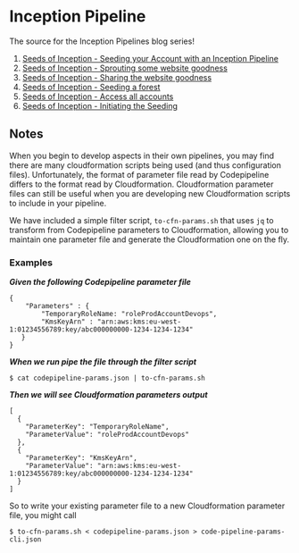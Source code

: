 # Inception Pipeline

The source for the Inception Pipelines blog series!

1. [Seeds of Inception - Seeding your Account with an Inception Pipeline](https://mechanicalrock.github.io/2018/03/01/inception-pipelines-pt1.html)
2. [Seeds of Inception - Sprouting some website goodness](https://mechanicalrock.github.io/2018/04/01/inception-pipelines-pt2.html)
3. [Seeds of Inception - Sharing the website goodness](https://mechanicalrock.github.io/2018/05/18/inception-pipelines-pt3.html)
4. [Seeds of Inception - Seeding a forest](https://mechanicalrock.github.io/2018/06/25/inception-pipelines-pt4.html)
5. [Seeds of Inception - Access all accounts](https://mechanicalrock.github.io/2018/07/31/inception-pipelines-pt5.html)
6. [Seeds of Inception - Initiating the Seeding](https://mechanicalrock.github.io//2018/08/27/inception-pipelines-pt6)

## Notes

When you begin to develop aspects in their own pipelines, you may find there are many cloudformation scripts being used (and thus configuration files). Unfortunately, the format of parameter file read by Codepipeline differs to the format read by Cloudformation. Cloudformation parameter files can still be useful when you are developing new Cloudformation scripts to include in your pipeline.

We have included a simple filter script, ``to-cfn-params.sh`` that uses ``jq`` to transform from Codepipeline parameters to Cloudformation, allowing you to maintain one parameter file and generate the Cloudformation one on the fly.

### Examples

 ***Given the following Codepipeline parameter file***
 ```
 {
     "Parameters" : {
         "TemporaryRoleName: "roleProdAccountDevops",
         "KmsKeyArn" : "arn:aws:kms:eu-west-1:01234556789:key/abc000000000-1234-1234-1234"
    }
}
```
***When we run pipe the file through the filter script***

``` $ cat codepipeline-params.json | to-cfn-params.sh ```

***Then we will see Cloudformation parameters output***
```
[
  {
    "ParameterKey": "TemporaryRoleName",
    "ParameterValue": "roleProdAccountDevops"
  },
  {
    "ParameterKey": "KmsKeyArn",
    "ParameterValue": "arn:aws:kms:eu-west-1:01234556789:key/abc000000000-1234-1234-1234"
  }
]
```

So to write your existing parameter file to a new Cloudformation parameter file, you might call

```
$ to-cfn-params.sh < codepipeline-params.json > code-pipeline-params-cli.json
```
